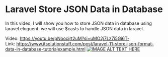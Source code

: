 # Laravel Store JSON Data in Database
In this video, I will show you how to store JSON data in database using laravel eloquent. we will use $casts to handle JSON data in laravel.

Video: https://youtu.be/pNoocjrt2uM?si=uMO2j7Lz7i5Gi6T-
<br/>
Link: https://www.itsolutionstuff.com/post/laravel-11-store-json-format-data-in-database-tutorialexample.html
[![IMAGE ALT TEXT HERE](https://img.youtube.com/vi/YOUTUBE_VIDEO_ID_HERE/0.jpg)](https://www.youtube.com/watch?v=YOUTUBE_VIDEO_ID_HERE)
